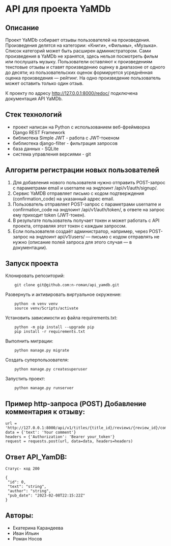 # API для проекта YaMDb

## Описание

Проект YaMDb собирает отзывы пользователей на произведения. Произведения делятся на категории: «Книги», «Фильмы», «Музыка». Список категорий может быть расширен администратором. Сами произведения в YaMDb не хранятся, здесь нельзя посмотреть фильм или послушать музыку. Пользователи оставляют к произведениям текстовые отзывы и ставят произведению оценку в диапазоне от одного до десяти; из пользовательских оценок формируется усреднённая оценка произведения — рейтинг. На одно произведение пользователь может оставить только один отзыв.

К проекту по адресу http://127.0.0.1:8000/redoc/ подключена документация API YaMDb.

## Стек технологий

* проект написан на Python с использованием веб-фреймворка Django REST Framework
* библиотека Simple JWT - работа с JWT-токеном
* библиотека django-filter - фильтрация запросов
* база данных - SQLite
* система управления версиями - git

## Алгоритм регистрации новых пользователей

1. Для добавления нового пользователя нужно отправить POST-запрос с параметрами email и username на эндпоинт /api/v1/auth/signup/.
2. Сервис YaMDB отправляет письмо с кодом подтверждения (confirmation_code) на указанный адрес email.
3. Пользователь отправляет POST-запрос с параметрами username и confirmation_code на эндпоинт /api/v1/auth/token/, в ответе на запрос ему приходит token (JWT-токен).
4. В результате пользователь получает токен и может работать с API проекта, отправляя этот токен с каждым запросом.
5. Если пользователя создаёт администратор, например, через POST-запрос на эндпоинт api/v1/users/ — письмо с кодом отправлять не нужно (описание полей запроса для этого случая — в документации).

## Запуск проекта

Клонировать репозиторий:
```
    git clone git@github.com:n-roman/api_yamdb.git
```

Развернуть и активировать виртуальное окружение:
```
    python -m venv venv
    source venv/Scripts/activate
```

Установить зависимости из файла requirements.txt:
```
    python -m pip install --upgrade pip
    pip install -r requirements.txt
```

Выполнить миграции:
```
    python manage.py migrate
```

Создать суперпользователя:
```
    python manage.py createsuperuser
```

Запустить проект:
```
    python manage.py runserver
```

## Пример http-запроса (POST) Добавление комментария к отзыву:

```
url = 'http://127.0.0.1:8000/api/v1/titles/{title_id}/reviews/{review_id}/comments/'
data = {'text': 'Your comment'}
headers = {'Authorization': 'Bearer your_token'}
request = requests.post(url, data=data, headers=headers)
```

## Ответ API_YamDB:

```
Статус- код 200

{
 "id": 0,
 "text": "string",
 "author": "string",
 "pub_date": "2023-02-08T22:15:22Z"
}
```

## Авторы:

* Екатерина Карандеева
* Иван Ильин
* Роман Носов
